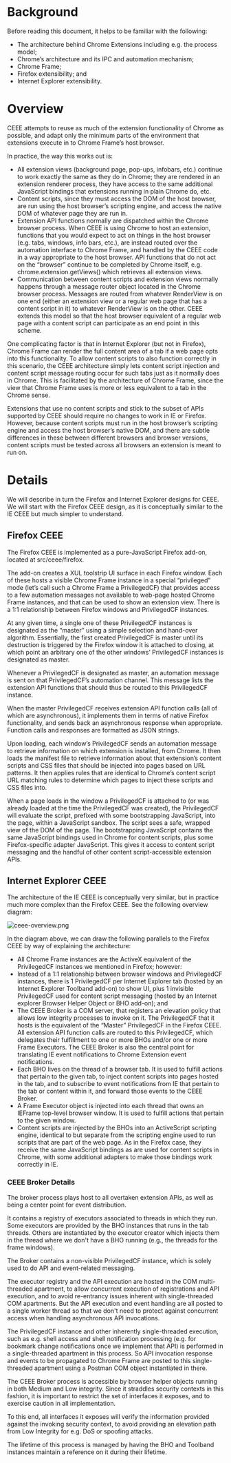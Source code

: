 # Background #

Before reading this document, it helps to be familiar with the following:
  * The architecture behind Chrome Extensions including e.g. the process model;
  * Chrome’s architecture and its IPC and automation mechanism;
  * Chrome Frame;
  * Firefox extensibility; and
  * Internet Explorer extensibility.

# Overview #

CEEE attempts to reuse as much of the extension functionality of Chrome as possible, and adapt only the minimum parts of the environment that extensions execute in to Chrome Frame’s host browser.

In practice, the way this works out is:
  * All extension views (background page, pop-ups, infobars, etc.) continue to work exactly the same as they do in Chrome; they are rendered in an extension renderer process, they have access to the same additional JavaScript bindings that extensions running in plain Chrome do, etc.
  * Content scripts, since they must access the DOM of the host browser, are run using the host browser’s scripting engine, and access the native DOM of whatever page they are run in.
  * Extension API functions normally are dispatched within the Chrome browser process. When CEEE is using Chrome to host an extension, functions that you would expect to act on things in the host browser (e.g. tabs, windows, info bars, etc.), are instead routed over the automation interface to Chrome Frame, and handled by the CEEE code in a way appropriate to the host browser. API functions that do not act on the “browser” continue to be completed by Chrome itself, e.g. chrome.extension.getViews() which retrieves all extension views.
  * Communication between content scripts and extension views normally happens through a message router object located in the Chrome browser process. Messages are routed from whatever RenderView is on one end (either an extension view or a regular web page that has a content script in it) to whatever RenderView is on the other. CEEE extends this model so that the host browser equivalent of a regular web page with a content script can participate as an end point in this scheme.

One complicating factor is that in Internet Explorer (but not in Firefox), Chrome Frame can render the full content area of a tab if a web page opts into this functionality. To allow content scripts to also function correctly in this scenario, the CEEE architecture simply lets content script injection and content script message routing occur for such tabs just as it normally does in Chrome. This is facilitated by the architecture of Chrome Frame, since the view that Chrome Frame uses is more or less equivalent to a tab in the Chrome sense.

Extensions that use no content scripts and stick to the subset of APIs supported by CEEE should require no changes to work in IE or Firefox. However, because content scripts must run in the host browser’s scripting engine and access the host browser’s native DOM, and there are subtle differences in these between different browsers and browser versions, content scripts must be tested across all browsers an extension is meant to run on.

# Details #

We will describe in turn the Firefox and Internet Explorer designs for CEEE. We will start with the Firefox CEEE design, as it is conceptually similar to the IE CEEE but much simpler to understand.

## Firefox CEEE ##

The Firefox CEEE is implemented as a pure-JavaScript Firefox add-on, located at src/ceee/firefox.

The add-on creates a XUL toolstrip UI surface in each Firefox window. Each of these hosts a visible Chrome Frame instance in a special “privileged” mode (let’s call such a Chrome Frame a PrivilegedCF) that provides access to a few automation messages not available to web-page hosted Chrome Frame instances, and that can be used to show an extension view. There is a 1:1 relationship between Firefox windows and PrivilegedCF instances.

At any given time, a single one of these PrivilegedCF instances is designated as the “master” using a simple selection and hand-over algorithm. Essentially, the first created PrivilegedCF is master until its destruction is triggered by the Firefox window it is attached to closing, at which point an arbitrary one of the other windows’ PrivilegedCF instances is designated as master.

Whenever a PrivilegedCF is designated as master, an automation message is sent on that PrivilegedCF’s automation channel. This message lists the extension API functions that should thus be routed to this PrivilegedCF instance.

When the master PrivilegedCF receives extension API function calls (all of which are asynchronous), it implements them in terms of native Firefox functionality, and sends back an asynchronous response when appropriate. Function calls and responses are formatted as JSON strings.

Upon loading, each window’s PrivilegedCF sends an automation message to retrieve information on which extension is installed, from Chrome. It then loads the manifest file to retrieve information about that extension’s content scripts and CSS files that should be injected into pages based on URL patterns. It then applies rules that are identical to Chrome’s content script URL matching rules to determine which pages to inject these scripts and CSS files into.

When a page loads in the window a PrivilegedCF is attached to (or was already loaded at the time the PrivilegedCF was created), the PrivilegedCF will evaluate the script, prefixed with some bootstrapping JavaScript, into the page, within a JavaScript sandbox. The script sees a safe, wrapped view of the DOM of the page. The bootstrapping JavaScript contains the same JavaScript bindings used in Chrome for content scripts, plus some Firefox-specific adapter JavaScript. This gives it access to content script messaging and the handful of other content script-accessible extension APIs.

## Internet Explorer CEEE ##

The architecture of the IE CEEE is conceptually very similar, but in practice much more complex than the Firefox CEEE.  See the following overview diagram:

![ceee-overview.png](ceee-overview.png)

In the diagram above, we can draw the following parallels to the Firefox CEEE by way of explaining the architecture:
  * All Chrome Frame instances are the ActiveX equivalent of the PrivilegedCF instances we mentioned in Firefox; however:
  * Instead of a 1:1 relationship between browser windows and PrivilegedCF instances, there is 1 PrivilegedCF per Internet Explorer tab (hosted by an Internet Explorer Toolband add-on) to show UI, plus 1 invisible PrivilegedCF used for content script messaging (hosted by an Internet explorer Browser Helper Object or BHO add-on); and
  * The CEEE Broker is a COM server, that registers an elevation policy that allows low integrity processes to invoke on it. The PrivilegedCF that it hosts is the equivalent of the “Master” PrivilegedCF in the Firefox CEEE. All extension API function calls are routed to this PrivilegedCF, which delegates their fulfillment to one or more BHOs and/or one or more Frame Executors. The CEEE Broker is also the central point for translating IE event notifications to Chrome Extension event notifications.
  * Each BHO lives on the thread of a browser tab. It is used to fulfill actions that pertain to the given tab, to inject content scripts into pages hosted in the tab, and to subscribe to event notifications from IE that pertain to the tab or content within it, and forward those events to the CEEE Broker.
  * A Frame Executor object is injected into each thread that owns an IEFrame top-level browser window. It is used to fulfill actions that pertain to the given window.
  * Content scripts are injected by the BHOs into an ActiveScript scripting engine, identical to but separate from the scripting engine used to run scripts that are part of the web page. As in the Firefox case, they receive the same JavaScript bindings as are used for content scripts in Chrome, with some additional adapters to make those bindings work correctly in IE.

### CEEE Broker Details ###

The broker process plays host to all overtaken extension APIs, as well as being a center point for event distribution.

It contains a registry of executors associated to threads in which they run. Some executors are provided by the BHO instances that runs in the tab threads. Others are instantiated by the executor creator which injects them in the thread where we don't have a BHO running (e.g., the threads for the frame windows).

The Broker contains a non-visible PrivilegedCF instance, which is solely used to do API and event-related messaging.

The executor registry and the API execution are hosted in the COM multi-threaded apartment, to allow concurrent execution of registrations and API execution, and to avoid re-entrancy issues inherent with single-threaded COM apartments. But the API execution and event handling are all posted to a single worker thread so that we don't need to protect against concurrent access when handling asynchronous API invocations.

The PrivilegedCF instance and other inherently single-threaded execution, such as e.g. shell access and shell notification processing (e.g. for bookmark change notifications once we implement that API) is performed in a single-threaded apartment in this process. So API invocation response and events to be propagated to Chrome Frame are posted to this single-threaded apartment using a Postman COM object instantiated in there.

The CEEE Broker process is accessible by browser helper objects running in both Medium and Low integrity. Since it straddles security contexts in this fashion, it is important to restrict the set of interfaces it exposes, and to exercise caution in all implementation.

To this end, all interfaces it exposes will verify the information provided against the invoking security context, to avoid providing an elevation path from Low Integrity for e.g. DoS or spoofing attacks.

The lifetime of this process is managed by having the BHO and Toolband instances maintain a reference on it during their lifetime.
